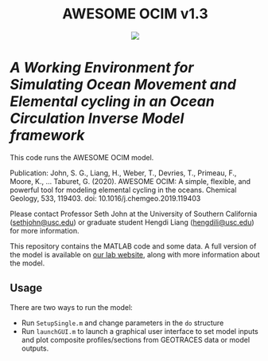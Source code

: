 <h1 align="center">AWESOME OCIM v1.3</h1>
<p align="center">
  <img src=http://www.mtel.rocks/mtel/awesomeOCIM_files/AO%20logo.jpg>
</p>


# *A Working Environment for Simulating Ocean Movement and Elemental cycling in an Ocean Circulation Inverse Model framework*

This code runs the AWESOME OCIM model.

Publication: John, S. G., Liang, H., Weber, T., Devries, T., Primeau, F., Moore, K., … Taburet, G. (2020). AWESOME OCIM: A simple, flexible, and powerful tool for modeling elemental cycling in the oceans. Chemical Geology, 533, 119403. doi: 10.1016/j.chemgeo.2019.119403

Please contact Professor Seth John at the University of Southern California (<sethjohn@usc.edu>) or graduate student Hengdi Liang (<hengdili@usc.edu>) for more information.

This repository contains the MATLAB code and some data.
A full version of the model is available on [our lab website](http://www.mtel.rocks/mtel/awesomeOCIM.html), along with more information about the model.

## Usage

There are two ways to run the model:
  - Run `SetupSingle.m` and change parameters in the `do` structure
  - Run `launchGUI.m` to launch a graphical user interface to set model inputs and plot composite profiles/sections from GEOTRACES data or model outputs.


